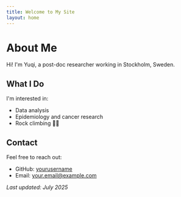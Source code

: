 ```yaml
---
title: Welcome to My Site
layout: home
---
```


# About Me

Hi! I'm Yuqi, a post-doc researcher working in Stockholm, Sweden.

## What I Do

I'm interested in:
- Data analysis
- Epidemiology and cancer research
- Rock climbing 🧗‍♀️

## Contact

Feel free to reach out:
- GitHub: [yourusername](https://github.com/yourusername)
- Email: your.email@example.com

*Last updated: July 2025*
